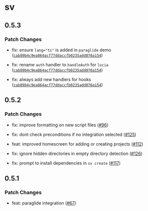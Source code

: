 # sv

## 0.5.3
### Patch Changes


- fix: ensure `lang="ts"` is added in `paraglide` demo ([`cab89b4c9ea864acf77ddaccfb0235add076a154`](https://github.com/sveltejs/cli/commit/cab89b4c9ea864acf77ddaccfb0235add076a154))


- fix: rename `auth` handler to `handleAuth` for `lucia` ([`cab89b4c9ea864acf77ddaccfb0235add076a154`](https://github.com/sveltejs/cli/commit/cab89b4c9ea864acf77ddaccfb0235add076a154))


- fix: always add new handlers for hooks ([`cab89b4c9ea864acf77ddaccfb0235add076a154`](https://github.com/sveltejs/cli/commit/cab89b4c9ea864acf77ddaccfb0235add076a154))

## 0.5.2
### Patch Changes


- fix: improve formatting on new script files ([#96](https://github.com/sveltejs/cli/pull/96))


- fix: dont check preconditions if no integration selected ([#125](https://github.com/sveltejs/cli/pull/125))


- feat: improved homescreen for adding or creating projects ([#112](https://github.com/sveltejs/cli/pull/112))


- fix: ignore hidden directories in empty directory detection ([#126](https://github.com/sveltejs/cli/pull/126))


- fix: prompt to install dependencies in `sv create` ([#117](https://github.com/sveltejs/cli/pull/117))

## 0.5.1
### Patch Changes


- feat: paraglide integration ([#67](https://github.com/sveltejs/cli/pull/67))

